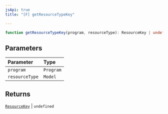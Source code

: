 ```yaml
---
jsApi: true
title: "[F] getResourceTypeKey"

---
```

```ts
function getResourceTypeKey(program, resourceType): ResourceKey | undefined
```

## Parameters

| Parameter | Type |
| :------ | :------ |
| `program` | `Program` |
| `resourceType` | `Model` |

## Returns

[`ResourceKey`](../interfaces/ResourceKey.md) \| `undefined`
